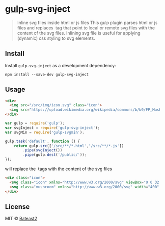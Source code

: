 # [gulp][gulp]-svg-inject

> Inline svg files inside html or js files
This gulp plugin parses html or js files and replaces <img> tag that point to local or remote svg files with the content of the svg files.
Inlining svg file is useful for applying (dynamic) css styling to svg elements.


## Install

Install `gulp-svg-inject` as a development dependency:

```shell
npm install --save-dev gulp-svg-inject
```


## Usage


```html
<div>
  <img src="/src/img/icon.svg" class="icon">
  <img src="https://upload.wikimedia.org/wikipedia/commons/b/b9/FP_Mushroom_icon.svg" class="mushroom" />
</div>
```

```javascript
var gulp = require('gulp');
var svgInject = require('gulp-svg-inject');
var	svgMin = require('gulp-svgmin');

gulp.task('default', function () {
	return gulp.src(['/src/**/*.html','/src/**/*.js'])
		.pipe(svgInject())
		.pipe(gulp.dest('/public/'));
});
```

will replace the <img> tags with the content of the svg files

```html
<div class="icon">
  <svg class="icon" xmlns="http://www.w3.org/2000/svg" viewBox="0 0 32 32"><ellipse class="st0" cx="16" cy="22.9" rx="2.3" ry="2.3"></ellipse><path d="M18.6 9.8l-1.1 7.7c0 .4-.2.8-.6 1-.3.2-.6.3-.9.3h-.2c-.7-.1-1.2-.7-1.3-1.4l-1.1-7.6c-.2-1.5.8-2.8 2.3-3 1.4-.2 2.7.9 2.9 2.3v.7z"></path></svg>
  <svg class="mushroom" xmlns="http://www.w3.org/2000/svg" width="400" height="440"><path d="m 315.56 828.85 c 19.01 -1.958 41.1 -2.543 54.718 -17.932 16.372 -19.439 15.16 -48.09 5.906 -70.44 -14.717 -37.35 -46.17 -65.24 -80.56 -84.58 -30.619 -16.636 -65.32 -25.519 -100.26 -25.03 l -0.005 -0.013 c -61.09 1.682 -121.05 32.842 -156.79 82.34 -16.28 23 -26.908 52.878 -18.586 80.82 4.489 14.02 15.507 25.343 29.954 28.765 85.28 10.849 180.46 14.597 265.62 6.07 z m -178.09 40.787 c -12.23 40.35 -22.05 68.24 -20.405 110.65 1.344 17.195 6.122 37.681 23.07 45.857 20.05 9.973 43.47 7.04 65.22 7.744 20.405 -0.223 41.597 0.595 61.01 -6.223 16.247 -8.05 24.924 -26.51 24.726 -44.11 3.961 -42.491 -8.113 -72.16 -19.942 -112.46 z" transform="translate(0 -612.36)" stroke="#000" stroke-width="16"/></svg>
</div>
```


## License

MIT © [Bateast2](https://github.com/bateast2)

[gulp]:    https://github.com/bateast2/gulp
[npm]:     http://badge.fury.io/js/gulp-svgmin
